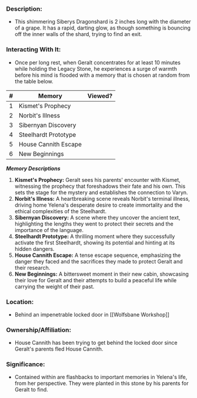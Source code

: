 ### Description:

- This shimmering Siberys Dragonshard is 2 inches long with the diameter of a grape. It has a rapid, darting glow, as though something is bouncing off the inner walls of the shard, trying to find an exit.
### Interacting With It:

- Once per long rest, when Geralt concentrates for at least 10 minutes while holding the Legacy Stone, he experiences a surge of warmth before his mind is flooded with a memory that is chosen at random from the table below.

| #   | Memory               | Viewed? |
| --- | -------------------- | ------- |
| 1   | Kismet's Prophecy    |         |
| 2   | Norbit's Illness     |         |
| 3   | Sibernyan Discovery  |         |
| 4   | Steelhardt Prototype |         |
| 5   | House Cannith Escape |         |
| 6   | New Beginnings       |         |

***Memory Descriptions***
1. **Kismet's Prophecy:** Geralt sees his parents' encounter with Kismet, witnessing the prophecy that foreshadows their fate and his own. This sets the stage for the mystery and establishes the connection to Varyn.
2. **Norbit's Illness:** A heartbreaking scene reveals Norbit's terminal illness, driving home Yelena's desperate desire to create immortality and the ethical complexities of the Steelhardt.
3. **Sibernyan Discovery:** A scene where they uncover the ancient text, highlighting the lengths they went to protect their secrets and the importance of the language.
4. **Steelhardt Prototype:** A thrilling moment where they successfully activate the first Steelhardt, showing its potential and hinting at its hidden dangers.
5. **House Cannith Escape:** A tense escape sequence, emphasizing the danger they faced and the sacrifices they made to protect Geralt and their research.
6. **New Beginnings:** A bittersweet moment in their new cabin, showcasing their love for Geralt and their attempts to build a peaceful life while carrying the weight of their past.
### Location:

- Behind an impenetrable locked door in [[Wolfsbane Workshop]]

### Ownership/Affiliation: 

- House Cannith has been trying to get behind the locked door since Geralt's parents fled House Cannith.

### Significance: 

- Contained within are flashbacks to important memories in Yelena's life, from her perspective. They were planted in this stone by his parents for Geralt to find.



